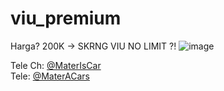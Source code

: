 # viu_premium
Harga? 200K -> SKRNG VIU NO LIMIT ?!
![image](https://github.com/Archereign/viu_premium/assets/138429821/18587c57-4e7a-4b8e-b6c5-fe6194bfe146)

Tele Ch: [@MaterIsCar](https://t.me/MaterIsCar)<br />
Tele: [@MaterACars](https://t.me/MaterACars)
